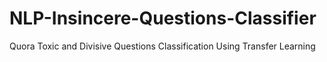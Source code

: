 # NLP-Insincere-Questions-Classifier
Quora Toxic and Divisive Questions Classification Using Transfer Learning
